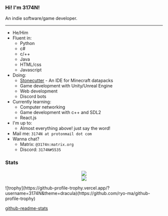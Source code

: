 ### Hi! I'm 3174N!

An indie software/game developer.

---

- He/Him
- Fluent in:
  - Python
  - c#
  - c/++
  - Java
  - HTML/css
  - Javascript
- Doing:
  - [Stonecutter](https://github.com/3174N/stonecutter-electron) - An IDE for Minecraft datapacks
  - Game development with Unity/Unreal Engine
  - Web development
  - Discord bots 
- Currently learning:
  - Computer networking
  - Game development with c++ and SDL2
  - React.js
- I'm up to:
  - Almost everything above! just say the word!
- Mail me: `3174N at protonmail dot com`
- Wanna chat? 
  - Matrix: `@3174n:matrix.org` 
  - Discord: `3174N#5535`

### Stats
<p align='center'>
<!--img src='https://github-readme-stats.vercel.app/api/wakatime?username=3174N&theme=dracula&v=2'-->
<img src='https://github-readme-stats.vercel.app/api?username=3174N&show_icons=true&theme=dracula'> <br />
<img src='https://github-readme-stats.vercel.app/api/top-langs/?username=3174N&layout=compact&langs_count=8&theme=dracula'> <br />
</p>
![trophy](https://github-profile-trophy.vercel.app/?username=3174N&theme=dracula)(https://github.com/ryo-ma/github-profile-trophy)

[github-readme-stats](https://github.com/anuraghazra/github-readme-stats)
